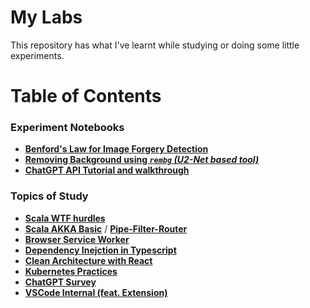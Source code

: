 # My Labs
This repository has what I've learnt while studying or doing some little experiments.

# Table of Contents

### Experiment Notebooks
- [**Benford's Law for Image Forgery Detection**](./benford-law/notebook.ipynb)
- [**Removing Background using _`rembg` (U2-Net based tool)_**](./rembg-test/notebook.ipynb)
- [**ChatGPT API Tutorial and walkthrough**](./chatgpt/notebook.ipynb)


### Topics of Study

- **[Scala WTF hurdles](./wtf-scala/scala_wtf_hurdles.md)**
- **[Scala AKKA Basic](./wtf-scala/akka_introduction.md)** / **[Pipe-Filter-Router](./wtf-scala/akka_pipe_filter_router.md)**
- [**Browser Service Worker**](./service-worker/slide-deck.md)
- [**Dependency Inejction in Typescript**](./di-typescript/slide-deck.md)
- [**Clean Architecture with React**](./clean-arch-react/slide-deck.md)
- [**Kubernetes Practices**](./kubernetes/k8s-walkthrough.pdf)
- [**ChatGPT Survey**](./chatgpt-intro/chatgpt-survey.md)
- [**VSCode Internal (feat. Extension)**](./vscode-internal/vscode-internal.md)

